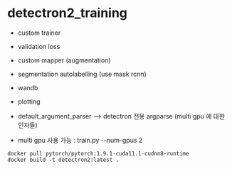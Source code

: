 # detectron2_training

- custom trainer
- validation loss
- custom mapper (augmentation)
- segmentation autolabelling (use mask rcnn)
- wandb
- plotting
- default_argument_parser --> detectron 전용 argparse (multi gpu 에 대한 인자들)

- multi gpu 사용 가능 : train.py --num-gpus 2 
```
docker pull pytorch/pytorch:1.9.1-cuda11.1-cudnn8-runtime
docker build -t detectron2:latest .
```
